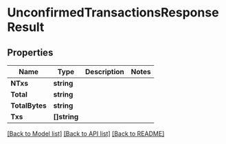# UnconfirmedTransactionsResponseResult

## Properties

Name | Type | Description | Notes
------------ | ------------- | ------------- | -------------
**NTxs** | **string** |  | 
**Total** | **string** |  | 
**TotalBytes** | **string** |  | 
**Txs** | **[]string** |  | 

[[Back to Model list]](../README.md#documentation-for-models) [[Back to API list]](../README.md#documentation-for-api-endpoints) [[Back to README]](../README.md)


